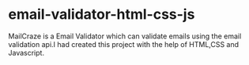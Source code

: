 # email-validator-html-css-js

MailCraze is a Email Validator which can validate emails using the email validation api.I had created this project with the help of HTML,CSS and Javascript.


